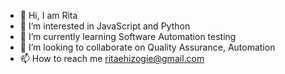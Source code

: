 - 👋 Hi, I am Rita
- 👀 I’m interested in JavaScript and Python
- 🌱 I’m currently learning Software Automation testing
- 💞️ I’m looking to collaborate on Quality Assurance, Automation
- 📫 How to reach me ritaehizogie@gmail.com

<!---
sese10/sese10 is a ✨ special ✨ repository because its `README.md` (this file) appears on your GitHub profile.
You can click the Preview link to take a look at your changes.
--->

